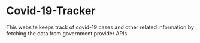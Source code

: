 # Covid-19-Tracker
This website keeps track of covid-19 cases and other related information by fetching the data from government provider APIs.
